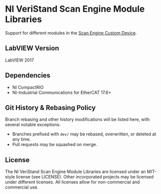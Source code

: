# NI VeriStand Scan Engine Module Libraries

Support for different modules in the [Scan Engine Custom Device](https://github.com/ni/niveristand-scan-engine-ethercat-custom-device).

## LabVIEW Version

LabVIEW 2017

## Dependencies

- NI CompactRIO
- NI-Industrial Communications for EtherCAT 17.6+<br>

## Git History & Rebasing Policy
Branch rebasing and other history modifications will be listed here, with several notable exceptions:
- Branches prefixed with `dev/` may be rebased, overwritten, or deleted at any time.
- Pull requests may be squashed on merge.

## License

The NI VeriStand Scan Engine Module Libraries are licensed under an MIT-style license (see LICENSE). Other incorporated projects may be licensed under different licenses. All licenses allow for non-commercial and commercial use.

